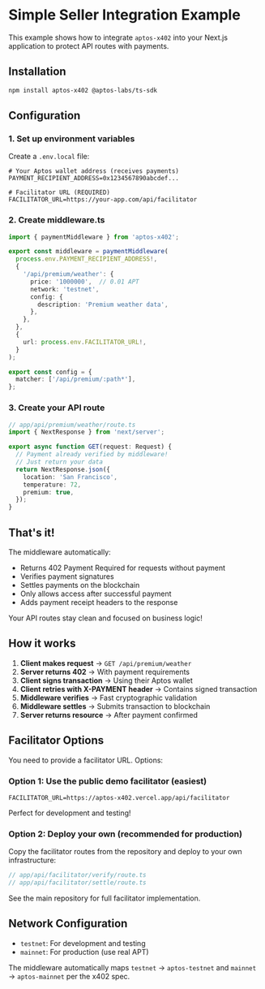 # Simple Seller Integration Example

This example shows how to integrate `aptos-x402` into your Next.js application to protect API routes with payments.

## Installation

```bash
npm install aptos-x402 @aptos-labs/ts-sdk
```

## Configuration

### 1. Set up environment variables

Create a `.env.local` file:

```env
# Your Aptos wallet address (receives payments)
PAYMENT_RECIPIENT_ADDRESS=0x1234567890abcdef...

# Facilitator URL (REQUIRED)
FACILITATOR_URL=https://your-app.com/api/facilitator
```

### 2. Create middleware.ts

```typescript
import { paymentMiddleware } from 'aptos-x402';

export const middleware = paymentMiddleware(
  process.env.PAYMENT_RECIPIENT_ADDRESS!,
  {
    '/api/premium/weather': {
      price: '1000000',  // 0.01 APT
      network: 'testnet',
      config: {
        description: 'Premium weather data',
      },
    },
  },
  {
    url: process.env.FACILITATOR_URL!,
  }
);

export const config = {
  matcher: ['/api/premium/:path*'],
};
```

### 3. Create your API route

```typescript
// app/api/premium/weather/route.ts
import { NextResponse } from 'next/server';

export async function GET(request: Request) {
  // Payment already verified by middleware!
  // Just return your data
  return NextResponse.json({
    location: 'San Francisco',
    temperature: 72,
    premium: true,
  });
}
```

## That's it!

The middleware automatically:
 - Returns 402 Payment Required for requests without payment
 - Verifies payment signatures
 - Settles payments on the blockchain
 - Only allows access after successful payment
 - Adds payment receipt headers to the response

Your API routes stay clean and focused on business logic!

## How it works

1. **Client makes request** → `GET /api/premium/weather`
2. **Server returns 402** → With payment requirements
3. **Client signs transaction** → Using their Aptos wallet
4. **Client retries with X-PAYMENT header** → Contains signed transaction
5. **Middleware verifies** → Fast cryptographic validation
6. **Middleware settles** → Submits transaction to blockchain
7. **Server returns resource** → After payment confirmed

## Facilitator Options

You need to provide a facilitator URL. Options:

### Option 1: Use the public demo facilitator (easiest)

```env
FACILITATOR_URL=https://aptos-x402.vercel.app/api/facilitator
```

Perfect for development and testing!

### Option 2: Deploy your own (recommended for production)

Copy the facilitator routes from the repository and deploy to your own infrastructure:

```typescript
// app/api/facilitator/verify/route.ts
// app/api/facilitator/settle/route.ts
```

See the main repository for full facilitator implementation.

## Network Configuration

- `testnet`: For development and testing
- `mainnet`: For production (use real APT)

The middleware automatically maps `testnet` → `aptos-testnet` and `mainnet` → `aptos-mainnet` per the x402 spec.


